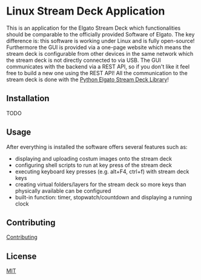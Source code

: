 # Linux Stream Deck Application

This is an application for the Elgato Stream Deck which functionalities should be comparable to the officially provided Software of Elgato. The key difference is: this software is working under Linux and is fully open-source! Furthermore the GUI is provided via a one-page website which means the stream deck is configurable from other devices in the same network which the stream deck is not directly connected to via USB.
The GUI communicates with the backend via a REST API, so if you don't like it feel free to build a new one using the REST API!
All the communication to the stream deck is done with the [Python Elgato Stream Deck Library](https://github.com/abcminiuser/python-elgato-streamdeck)! 

## Installation

TODO

## Usage

After everything is installed the software offers several features such as:

- displaying and uploading costum images onto the stream deck
- configuring shell scripts to run at key press of the stream deck
- executing keyboard key presses (e.g. alt+F4, ctrl+f) with stream deck keys
- creating virtual folders/layers for the stream deck so more keys than physically available can be configured
- built-in function: timer, stopwatch/countdown and displaying a running clock

## Contributing
[Contributing](./docs/CONTRIBUTING.md)


## License
[MIT](./docs/LICENSE)
